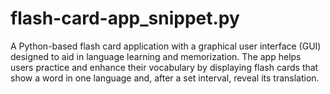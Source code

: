 # flash-card-app_snippet.py
A Python-based flash card application with a graphical user interface (GUI) designed to aid in language learning and memorization. The app helps users practice and enhance their vocabulary by displaying flash cards that show a word in one language and, after a set interval, reveal its translation.
